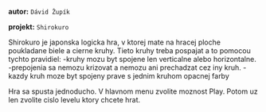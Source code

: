 **autor:** `Dávid Župík`

**projekt:** `Shirokuro`

Shirokuro je japonska logicka hra,
v ktorej mate na hracej ploche poukladane biele a cierne kruhy.
Tieto kruhy treba pospajat a to pomocou tychto pravidiel:
                             -kruhy mozu byt spojene len verticalne alebo horizontalne. 
                             -prepojenia sa nemozu krizovat a nemozu ani prechadzat cez iny kruh. 
                             -kazdy kruh moze byt spojeny prave s jednim kruhom opacnej farby

Hra sa spusta jednoducho. V hlavnom menu zvolite moznost Play.
Potom uz len zvolite cislo levelu ktory chcete hrat.